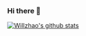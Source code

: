 ### Hi there 👋

<!--
**zq2599/zq2599** is a ✨ _special_ ✨ repository because its `README.md` (this file) appears on your GitHub profile.

Here are some ideas to get you started:

- 🔭 I’m currently working on ...
- 🌱 I’m currently learning ...
- 👯 I’m looking to collaborate on ...
- 🤔 I’m looking for help with ...
- 💬 Ask me about ...
- 📫 How to reach me: ...
- 😄 Pronouns: ...
- ⚡ Fun fact: ...
-->


[![Willzhao's github stats](https://github-readme-stats.vercel.app/api?username=zq2599)](https://github.com/zq2599/github-readme-stats)
